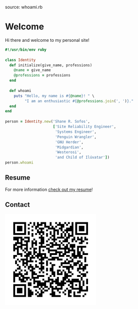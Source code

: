 source: whoami.rb

Welcome
=======

Hi there and welcome to my personal site!

```ruby
#!/usr/bin/env ruby

class Identity
  def initialize(give_name, professions)
    @name = give_name
    @professions = professions
  end

  def whoami
    puts "Hello, my name is #{@name}! " \
         "I am an enthusiastic #{@professions.join(', ')}."
  end
end

person = Identity.new('Shane R. Sofos',
                      ['Site Reliability Engineer',
                       'Systems Engineer',
                       'Penguin Wrangler',
                       'GNU Herder',
                       'Midgardian',
                       'Westerosi',
                       'and Child of Ilúvatar'])
person.whoami
```

Resume
------

For more information [check out my resume](./resume/README.md)!

Contact
-------

![QR-Code-Contact](img/qr-pid-contact.png)
